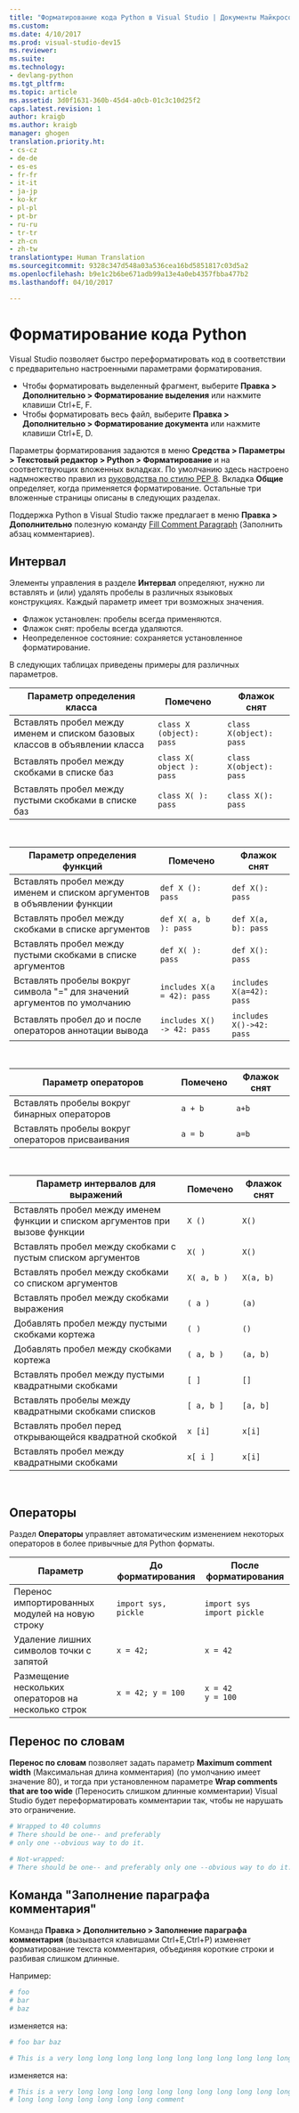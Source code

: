 ```yaml
---
title: "Форматирование кода Python в Visual Studio | Документы Майкрософт"
ms.custom: 
ms.date: 4/10/2017
ms.prod: visual-studio-dev15
ms.reviewer: 
ms.suite: 
ms.technology:
- devlang-python
ms.tgt_pltfrm: 
ms.topic: article
ms.assetid: 3d0f1631-360b-45d4-a0cb-01c3c10d25f2
caps.latest.revision: 1
author: kraigb
ms.author: kraigb
manager: ghogen
translation.priority.ht:
- cs-cz
- de-de
- es-es
- fr-fr
- it-it
- ja-jp
- ko-kr
- pl-pl
- pt-br
- ru-ru
- tr-tr
- zh-cn
- zh-tw
translationtype: Human Translation
ms.sourcegitcommit: 9328c347d548a03a536cea16bd5851817c03d5a2
ms.openlocfilehash: b9e1c2b6be671adb99a13e4a0eb4357fbba477b2
ms.lasthandoff: 04/10/2017

---
```


# <a name="formatting-python-code"></a>Форматирование кода Python

Visual Studio позволяет быстро переформатировать код в соответствии с предварительно настроенными параметрами форматирования.

- Чтобы форматировать выделенный фрагмент, выберите **Правка > Дополнительно > Форматирование выделения** или нажмите клавиши Ctrl+E, F.
- Чтобы форматировать весь файл, выберите **Правка > Дополнительно > Форматирование документа** или нажмите клавиши Ctrl+E, D.

Параметры форматирования задаются в меню **Средства > Параметры > Текстовый редактор > Python > Форматирование** и на соответствующих вложенных вкладках. По умолчанию здесь настроено надмножество правил из [руководства по стилю PEP 8](http://www.python.org/dev/peps/pep-0008/). Вкладка **Общие** определяет, когда применяется форматирование. Остальные три вложенные страницы описаны в следующих разделах.

Поддержка Python в Visual Studio также предлагает в меню **Правка > Дополнительно** полезную команду [Fill Comment Paragraph](#fill-comment-paragraph-command) (Заполнить абзац комментариев).

## <a name="spacing"></a>Интервал

Элементы управления в разделе **Интервал** определяют, нужно ли вставлять и (или) удалять пробелы в различных языковых конструкциях. Каждый параметр имеет три возможных значения.

- Флажок установлен: пробелы всегда применяются.
- Флажок снят: пробелы всегда удаляются.
- Неопределенное состояние: сохраняется установленное форматирование.

В следующих таблицах приведены примеры для различных параметров.

| Параметр определения класса | Помечено | Флажок снят |
| --- | --- | --- | 
| Вставлять пробел между именем и списком базовых классов в объявлении класса | `class X (object): pass` | `class X(object): pass` | 
| Вставлять пробел между скобками в списке баз | `class X( object ): pass` | `class X(object): pass` |
| Вставлять пробел между пустыми скобками в списке баз | `class X( ): pass` | `class X(): pass` |

<br/>

| Параметр определения функций | Помечено | Флажок снят |
| --- | --- | --- |
| Вставлять пробел между именем и списком аргументов в объявлении функции | `def X (): pass` | `def X(): pass` | 
| Вставлять пробел между скобками в списке аргументов | `def X( a, b ): pass` | `def X(a, b): pass` |
| Вставлять пробел между пустыми скобками в списке аргументов | `def X( ): pass` | `def X(): pass` |
| Вставлять пробелы вокруг символа "=" для значений аргументов по умолчанию | `includes X(a = 42): pass` | `includes X(a=42): pass` |
| Вставлять пробел до и после операторов аннотации вывода | `includes X() -> 42: pass` | `includes X()->42: pass` |

<br/>

| Параметр операторов | Помечено | Флажок снят |
| --- | --- | --- |
| Вставлять пробелы вокруг бинарных операторов | `a + b` | `a+b` |
| Вставлять пробелы вокруг операторов присваивания | `a = b` | `a=b` |

<br/>

| Параметр интервалов для выражений | Помечено | Флажок снят |
| --- | --- | --- |
| Вставлять пробел между именем функции и списком аргументов при вызове функции | `X ()` | `X()` |
| Вставлять пробел между скобками с пустым списком аргументов | `X( )` | `X()` |
| Вставлять пробел между скобками со списком аргументов | `X( a, b )` | `X(a, b)` |
| Вставлять пробел между скобками выражения | `( a )` | `(a)` |
| Добавлять пробел между пустыми скобками кортежа | `( )` | `()` |
| Добавлять пробел между скобками кортежа | `( a, b )` | `(a, b)` |
| Вставлять пробел между пустыми квадратными скобками | `[ ]` | `[]` |
| Вставлять пробелы между квадратными скобками списков | `[ a, b ]` | `[a, b]` |
| Вставлять пробел перед открывающейся квадратной скобкой | `x [i]` | `x[i]` |
| Вставлять пробел между квадратными скобками | `x[ i ]` | `x[i]` |

<br/>

## <a name="statements"></a>Операторы

Раздел **Операторы** управляет автоматическим изменением некоторых операторов в более привычные для Python форматы.

| Параметр | До форматирования | После форматирования |
| --- | --- | --- |
| Перенос импортированных модулей на новую строку | `import sys, pickle` | `import sys`<br/>`import pickle` |
| Удаление лишних символов точки с запятой | `x = 42;` | `x = 42` |
| Размещение нескольких операторов на несколько строк | `x = 42; y = 100` | `x = 42`<br/>`y = 100` |


## <a name="wrapping"></a>Перенос по словам

**Перенос по словам** позволяет задать параметр **Maximum comment width** (Максимальная длина комментария) (по умолчанию имеет значение 80), и тогда при установленном параметре **Wrap comments that are too wide** (Переносить слишком длинные комментарии) Visual Studio будет переформатировать комментарии так, чтобы не нарушать это ограничение.

```python
# Wrapped to 40 columns
# There should be one-- and preferably
# only one --obvious way to do it.
```

```python
# Not-wrapped:
# There should be one-- and preferably only one --obvious way to do it.
```



## <a name="fill-comment-paragraph-command"></a>Команда "Заполнение параграфа комментария"

Команда **Правка > Дополнительно > Заполнение параграфа комментария** (вызывается клавишами Ctrl+E,Ctrl+P) изменяет форматирование текста комментария, объединяя короткие строки и разбивая слишком длинные.

Например:

```python
# foo 
# bar
# baz
```

изменяется на:

```python
# foo bar baz
```

```python
# This is a very long long long long long long long long long long long long long long long long long long long comment
```

изменяется на:

```python
# This is a very long long long long long long long long long long long long
# long long long long long long long comment
```
